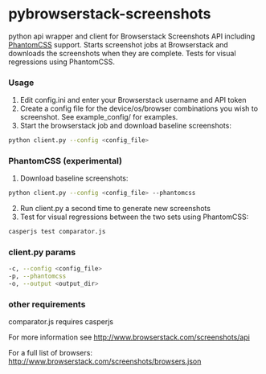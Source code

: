 pybrowserstack-screenshots
==========================

python api wrapper and client for Browserstack Screenshots API including [PhantomCSS](https://github.com/huddle/phantomCSS) support.
Starts screenshot jobs at Browserstack and downloads the screenshots when they are complete.
Tests for visual regressions using PhantomCSS.

### Usage

1. Edit config.ini and enter your Browserstack username and API token
2. Create a config file for the device/os/browser combinations you wish to screenshot. See example_config/ for examples.
3. Start the browserstack job and download baseline screenshots:
```bash
python client.py --config <config_file>
```

### PhantomCSS (experimental)
1. Download baseline screenshots:
```bash
python client.py --config <config_file> --phantomcss
```
2. Run client.py a second time to generate new screenshots
3. Test for visual regressions between the two sets using PhantomCSS: 
```bash
casperjs test comparator.js
```

### client.py params
```bash
-c, --config <config_file>
-p, --phantomcss
-o, --output <output_dir>
```

### other requirements
comparator.js requires casperjs

For more information see http://www.browserstack.com/screenshots/api

For a full list of browsers: http://www.browserstack.com/screenshots/browsers.json
